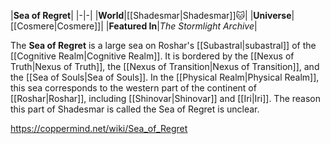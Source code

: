|**Sea of Regret**|
|-|-|
|**World**|[[Shadesmar\|Shadesmar]]🐱︎|
|**Universe**|[[Cosmere\|Cosmere]]|
|**Featured In**|*The Stormlight Archive*|

The **Sea of Regret** is a large sea on Roshar's [[Subastral\|subastral]] of the [[Cognitive Realm\|Cognitive Realm]]. It is bordered by the [[Nexus of Truth\|Nexus of Truth]], the [[Nexus of Transition\|Nexus of Transition]], and the [[Sea of Souls\|Sea of Souls]]. In the [[Physical Realm\|Physical Realm]], this sea corresponds to the western part of the continent of [[Roshar\|Roshar]], including [[Shinovar\|Shinovar]] and [[Iri\|Iri]].
The reason this part of Shadesmar is called the Sea of Regret is unclear.



https://coppermind.net/wiki/Sea_of_Regret